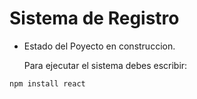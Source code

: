 <h1>Sistema de Registro</h1>

- Estado del Poyecto en construccion.

  Para ejecutar el sistema debes escribir:
  
```npm install react```
